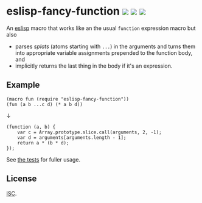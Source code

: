 # eslisp-fancy-function [![](https://img.shields.io/npm/v/eslisp-fancy-function.svg?style=flat-square)][1] [![](https://img.shields.io/travis/anko/eslisp-fancy-function.svg?style=flat-square)][2] [![](https://img.shields.io/badge/eslisp_chat-gitter_%E2%86%92-blue.svg?style=flat-square)][3]

<!-- !test program
sed 's/(require "eslisp-fancy-function")/(require "..\\/..\\/..\\/index.js")/' \
| ./node_modules/.bin/eslc \
| head -c -1
-->

An [eslisp][4] macro that works like an the usual `function` expression macro
but also

-   parses *splats* (atoms starting with `...`) in the arguments and turns them
    into appropriate variable assignments prepended to the function body, and
-   implicitly returns the last thing in the body if it's an expression.

## Example

<!-- !test in example -->

    (macro fun (require "eslisp-fancy-function"))
    (fun (a b ...c d) (* a b d))

↓

<!-- !test out example -->

    (function (a, b) {
        var c = Array.prototype.slice.call(arguments, 2, -1);
        var d = arguments[arguments.length - 1];
        return a * (b * d);
    });

See [the tests][5] for fuller usage.

## License

[ISC][6].

[1]: https://www.npmjs.com/package/eslisp-fancy-function
[2]: https://travis-ci.org/anko/eslisp-fancy-function
[3]: https://gitter.im/anko/eslisp
[4]: https://www.npmjs.com/package/eslisp
[5]: test.esl
[6]: http://opensource.org/licenses/ISC
